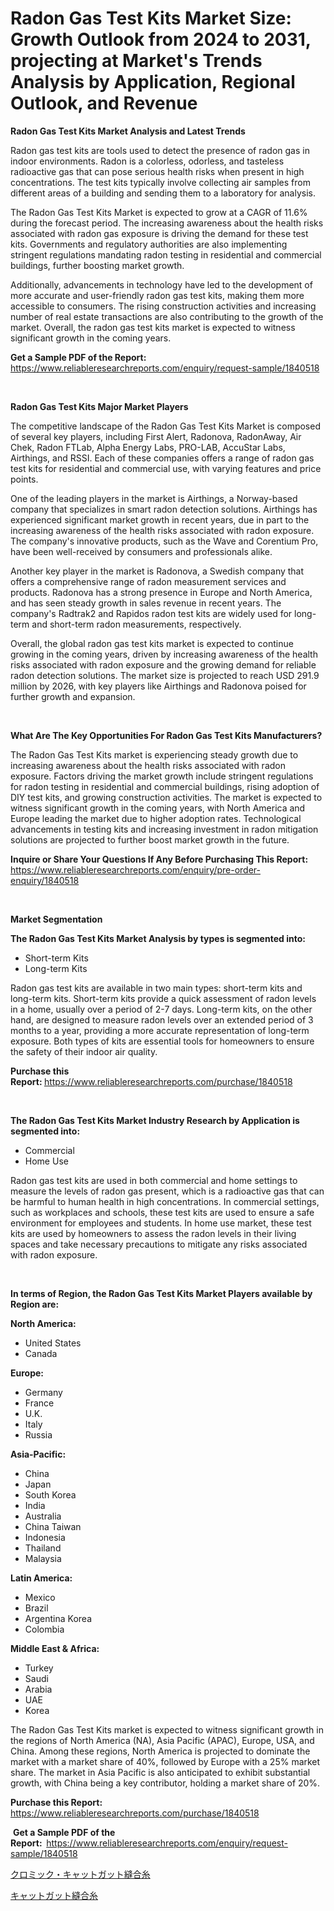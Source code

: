 <p><h1>Radon Gas Test Kits Market Size: Growth Outlook from 2024 to 2031, projecting at Market's Trends Analysis by Application, Regional Outlook, and Revenue</h1></p><p><strong>Radon Gas Test Kits Market Analysis and Latest Trends</strong></p>
<p><p>Radon gas test kits are tools used to detect the presence of radon gas in indoor environments. Radon is a colorless, odorless, and tasteless radioactive gas that can pose serious health risks when present in high concentrations. The test kits typically involve collecting air samples from different areas of a building and sending them to a laboratory for analysis.</p><p>The Radon Gas Test Kits Market is expected to grow at a CAGR of 11.6% during the forecast period. The increasing awareness about the health risks associated with radon gas exposure is driving the demand for these test kits. Governments and regulatory authorities are also implementing stringent regulations mandating radon testing in residential and commercial buildings, further boosting market growth.</p><p>Additionally, advancements in technology have led to the development of more accurate and user-friendly radon gas test kits, making them more accessible to consumers. The rising construction activities and increasing number of real estate transactions are also contributing to the growth of the market. Overall, the radon gas test kits market is expected to witness significant growth in the coming years.</p></p>
<p><strong>Get a Sample PDF of the Report:&nbsp;</strong> <a href="https://www.reliableresearchreports.com/enquiry/request-sample/1840518">https://www.reliableresearchreports.com/enquiry/request-sample/1840518</a></p>
<p>&nbsp;</p>
<p><strong>Radon Gas Test Kits Major Market Players</strong></p>
<p><p>The competitive landscape of the Radon Gas Test Kits Market is composed of several key players, including First Alert, Radonova, RadonAway, Air Chek, Radon FTLab, Alpha Energy Labs, PRO-LAB, AccuStar Labs, Airthings, and RSSI. Each of these companies offers a range of radon gas test kits for residential and commercial use, with varying features and price points.</p><p>One of the leading players in the market is Airthings, a Norway-based company that specializes in smart radon detection solutions. Airthings has experienced significant market growth in recent years, due in part to the increasing awareness of the health risks associated with radon exposure. The company's innovative products, such as the Wave and Corentium Pro, have been well-received by consumers and professionals alike.</p><p>Another key player in the market is Radonova, a Swedish company that offers a comprehensive range of radon measurement services and products. Radonova has a strong presence in Europe and North America, and has seen steady growth in sales revenue in recent years. The company's Radtrak2 and Rapidos radon test kits are widely used for long-term and short-term radon measurements, respectively.</p><p>Overall, the global radon gas test kits market is expected to continue growing in the coming years, driven by increasing awareness of the health risks associated with radon exposure and the growing demand for reliable radon detection solutions. The market size is projected to reach USD 291.9 million by 2026, with key players like Airthings and Radonova poised for further growth and expansion.</p></p>
<p>&nbsp;</p>
<p><strong>What Are The Key Opportunities For Radon Gas Test Kits Manufacturers?</strong></p>
<p><p>The Radon Gas Test Kits market is experiencing steady growth due to increasing awareness about the health risks associated with radon exposure. Factors driving the market growth include stringent regulations for radon testing in residential and commercial buildings, rising adoption of DIY test kits, and growing construction activities. The market is expected to witness significant growth in the coming years, with North America and Europe leading the market due to higher adoption rates. Technological advancements in testing kits and increasing investment in radon mitigation solutions are projected to further boost market growth in the future.</p></p>
<p><strong>Inquire or Share Your Questions If Any Before Purchasing This Report:</strong> <a href="https://www.reliableresearchreports.com/enquiry/pre-order-enquiry/1840518">https://www.reliableresearchreports.com/enquiry/pre-order-enquiry/1840518</a></p>
<p>&nbsp;</p>
<p><strong>Market Segmentation</strong></p>
<p><strong>The Radon Gas Test Kits Market Analysis by types is segmented into:</strong></p>
<p><ul><li>Short-term Kits</li><li>Long-term Kits</li></ul></p>
<p><p>Radon gas test kits are available in two main types: short-term kits and long-term kits. Short-term kits provide a quick assessment of radon levels in a home, usually over a period of 2-7 days. Long-term kits, on the other hand, are designed to measure radon levels over an extended period of 3 months to a year, providing a more accurate representation of long-term exposure. Both types of kits are essential tools for homeowners to ensure the safety of their indoor air quality.</p></p>
<p><strong>Purchase this Report:&nbsp;</strong><a href="https://www.reliableresearchreports.com/purchase/1840518">https://www.reliableresearchreports.com/purchase/1840518</a></p>
<p>&nbsp;</p>
<p><strong>The Radon Gas Test Kits Market Industry Research by Application is segmented into:</strong></p>
<p><ul><li>Commercial</li><li>Home Use</li></ul></p>
<p><p>Radon gas test kits are used in both commercial and home settings to measure the levels of radon gas present, which is a radioactive gas that can be harmful to human health in high concentrations. In commercial settings, such as workplaces and schools, these test kits are used to ensure a safe environment for employees and students. In home use market, these test kits are used by homeowners to assess the radon levels in their living spaces and take necessary precautions to mitigate any risks associated with radon exposure.</p></p>
<p>&nbsp;</p>
<p><strong>In terms of Region, the Radon Gas Test Kits Market Players available by Region are:</strong></p>
<p>
    <p> <strong> North America: </strong>
        <ul>
            <li>United States</li>
            <li>Canada</li>
        </ul>
        </p> 
    <p> <strong> Europe: </strong>
        <ul>
            <li>Germany</li>
            <li>France</li>
            <li>U.K.</li>
            <li>Italy</li>
            <li>Russia</li>
        </ul>
        </p> 
    <p> <strong> Asia-Pacific: </strong>
        <ul>
            <li>China</li>
            <li>Japan</li>
            <li>South Korea</li>
            <li>India</li>
            <li>Australia</li>
            <li>China Taiwan</li>
            <li>Indonesia</li>
            <li>Thailand</li>
            <li>Malaysia</li>
        </ul>
        </p> 
    <p> <strong> Latin America: </strong>
        <ul>
            <li>Mexico</li>
            <li>Brazil</li>
            <li>Argentina Korea</li>
            <li>Colombia</li>
        </ul>
        </p> 
    <p> <strong> Middle East & Africa: </strong>
        <ul>
            <li>Turkey</li>
            <li>Saudi</li>
            <li>Arabia</li>
            <li>UAE</li>
            <li>Korea</li>
        </ul>
    </p>
    </p>
<p><p>The Radon Gas Test Kits market is expected to witness significant growth in the regions of North America (NA), Asia Pacific (APAC), Europe, USA, and China. Among these regions, North America is projected to dominate the market with a market share of 40%, followed by Europe with a 25% market share. The market in Asia Pacific is also anticipated to exhibit substantial growth, with China being a key contributor, holding a market share of 20%.</p></p>
<p><strong>Purchase this Report: </strong><a href="https://www.reliableresearchreports.com/purchase/1840518">https://www.reliableresearchreports.com/purchase/1840518</a></p>
<p>&nbsp;<strong>Get a Sample PDF of the Report:&nbsp;&nbsp;</strong><a href="https://www.reliableresearchreports.com/enquiry/request-sample/1840518">https://www.reliableresearchreports.com/enquiry/request-sample/1840518</a></p>
<p><strong></strong></p>
<p><p><a href="https://github.com/RodHoppe07/Market-Research-Report-List-1/blob/main/45251835917.md">クロミック・キャットガット縫合糸</a></p><p><a href="https://github.com/laurenreichert/Market-Research-Report-List-1/blob/main/69481075916.md">キャットガット縫合糸</a></p></p>